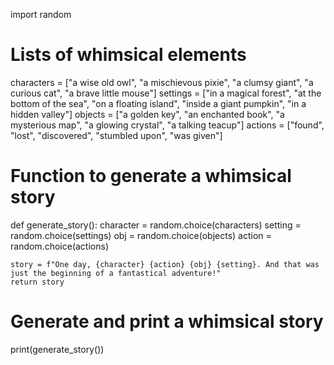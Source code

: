 import random

# Lists of whimsical elements
characters = ["a wise old owl", "a mischievous pixie", "a clumsy giant", "a curious cat", "a brave little mouse"]
settings = ["in a magical forest", "at the bottom of the sea", "on a floating island", "inside a giant pumpkin", "in a hidden valley"]
objects = ["a golden key", "an enchanted book", "a mysterious map", "a glowing crystal", "a talking teacup"]
actions = ["found", "lost", "discovered", "stumbled upon", "was given"]

# Function to generate a whimsical story
def generate_story():
    character = random.choice(characters)
    setting = random.choice(settings)
    obj = random.choice(objects)
    action = random.choice(actions)

    story = f"One day, {character} {action} {obj} {setting}. And that was just the beginning of a fantastical adventure!"
    return story

# Generate and print a whimsical story
print(generate_story())

